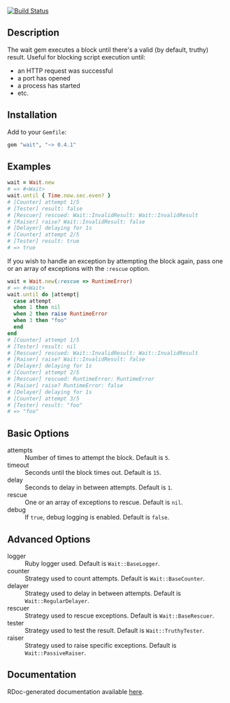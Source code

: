 [![Build Status](https://travis-ci.org/paperlesspost/wait.png?branch=master)](https://travis-ci.org/paperlesspost/wait)

## Description

The wait gem executes a block until there's a valid (by default, truthy) result. Useful for blocking script execution until:
* an HTTP request was successful
* a port has opened
* a process has started
* etc.

## Installation

Add to your `Gemfile`:

```ruby
gem "wait", "~> 0.4.1"
```

## Examples

```ruby
wait = Wait.new
# => #<Wait>
wait.until { Time.now.sec.even? }
# [Counter] attempt 1/5
# [Tester] result: false
# [Rescuer] rescued: Wait::InvalidResult: Wait::InvalidResult
# [Raiser] raise? Wait::InvalidResult: false
# [Delayer] delaying for 1s
# [Counter] attempt 2/5
# [Tester] result: true
# => true
```

If you wish to handle an exception by attempting the block again, pass one or an array of exceptions with the `:rescue` option.

```ruby
wait = Wait.new(:rescue => RuntimeError)
# => #<Wait>
wait.until do |attempt|
  case attempt
  when 1 then nil
  when 2 then raise RuntimeError
  when 3 then "foo"
  end
end
# [Counter] attempt 1/5
# [Tester] result: nil
# [Rescuer] rescued: Wait::InvalidResult: Wait::InvalidResult
# [Raiser] raise? Wait::InvalidResult: false
# [Delayer] delaying for 1s
# [Counter] attempt 2/5
# [Rescuer] rescued: RuntimeError: RuntimeError
# [Raiser] raise? RuntimeError: false
# [Delayer] delaying for 1s
# [Counter] attempt 3/5
# [Tester] result: "foo"
# => "foo"
```

## Basic Options

<dl>
  <dt>attempts</dt>
  <dd>Number of times to attempt the block. Default is <code>5</code>.</dd>
  <dt>timeout</dt>
  <dd>Seconds until the block times out. Default is <code>15</code>.</dd>
  <dt>delay</dt>
  <dd>Seconds to delay in between attempts. Default is <code>1</code>.</dd>
  <dt>rescue</dt>
  <dd>One or an array of exceptions to rescue. Default is <code>nil</code>.</dd>
  <dt>debug</dt>
  <dd>If <code>true</code>, debug logging is enabled. Default is <code>false</code>.</dd>
</dl>

## Advanced Options

<dl>
  <dt>logger</dt>
  <dd>Ruby logger used. Default is <code>Wait::BaseLogger</code>.</dd>
  <dt>counter</dt>
  <dd>Strategy used to count attempts. Default is <code>Wait::BaseCounter</code>.</dd>
  <dt>delayer</dt>
  <dd>Strategy used to delay in between attempts. Default is <code>Wait::RegularDelayer</code>.</dd>
  <dt>rescuer</dt>
  <dd>Strategy used to rescue exceptions. Default is <code>Wait::BaseRescuer</code>.</dd>
  <dt>tester</dt>
  <dd>Strategy used to test the result. Default is <code>Wait::TruthyTester</code>.</dd>
  <dt>raiser</dt>
  <dd>Strategy used to raise specific exceptions. Default is <code>Wait::PassiveRaiser</code>.</dd>
</dl>

## Documentation

RDoc-generated documentation available [here](http://paperlesspost.github.com/wait/).
